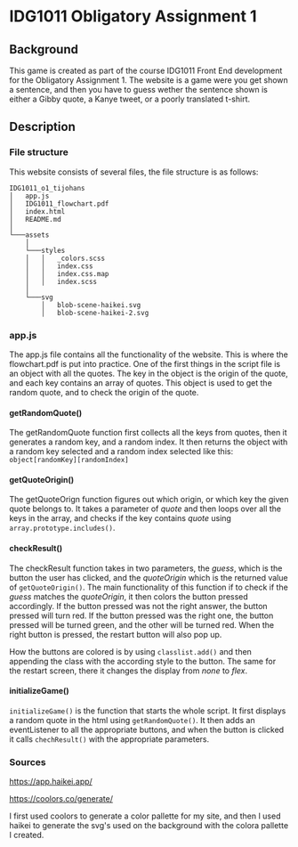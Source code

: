 # IDG1011 Obligatory Assignment 1



## Background

This game is created as part of the course IDG1011 Front End development for the Obligatory Assignment 1. The website is a game were you get shown a sentence, and then you have to guess wether the sentence shown is either a Gibby quote, a Kanye tweet, or a poorly translated t-shirt.

## Description 


### File structure

This website consists of several files, the file structure is as follows: 

```
IDG1011_o1_tijohans
│   app.js
│   IDG1011_flowchart.pdf
│   index.html
│   README.md
│
└───assets
    │
    └───styles
    │   │   _colors.scss
    │   │   index.css
    │   │   index.css.map
    │   │   index.scss
    │
    └───svg
        │   blob-scene-haikei.svg
        │   blob-scene-haikei-2.svg
```

### app.js

The app.js file contains all the functionality of the website. This is where the flowchart.pdf is put into practice. One of the first things in the script file is an object with all the quotes. The key in the object is the origin of the quote, and each key contains an array of quotes. This object is used to get the random quote, and to check the origin of the quote. 

#### getRandomQuote()
The getRandomQuote function first collects all the keys from quotes, then it generates a random key, and a random index. It then returns the object with a random key selected and a random index selected like this: `object[randomKey][randomIndex]`

#### getQuoteOrigin()
The getQuoteOrign function figures out which origin, or which key the given quote belongs to. It takes a parameter of *quote* and then loops over all the keys in the array, and checks if the key contains *quote* using `array.prototype.includes()`.

#### checkResult()
The checkResult function takes in two parameters, the *guess*, which is the button the user has clicked, and the *quoteOrigin* which is the returned value of `getQuoteOrigin()`. The main functionality of this function if to check if the *guess* matches the *quoteOrigin*, it then colors the button pressed accordingly. If the button pressed was not the right answer, the button pressed will turn red. If the button pressed was the right one, the button pressed will be turned green, and the other will be turned red. When the right button is pressed, the restart button will also pop up. 

How the buttons are colored is by using `classlist.add()` and then appending the class with the according style to the button. The same for the restart screen, there it changes the display from *none* to *flex*.

#### initializeGame()
`initializeGame()` is the function that starts the whole script. It first displays a random quote in the html using `getRandomQuote()`. It then adds an eventListener to all the appropriate buttons, and when the button is clicked it calls `chechResult()` with the appropriate parameters.






### Sources

https://app.haikei.app/

https://coolors.co/generate/

I first used coolors to generate a color pallette for my site, and then I used haikei to generate the svg's used on the background with the colora pallette I created.